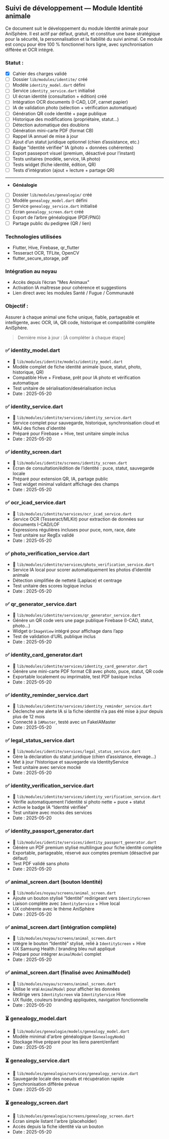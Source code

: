 ## Suivi de développement — Module Identité animale

Ce document suit le développement du module Identité animale pour AniSphère. Il est actif par défaut, gratuit, et constitue une base stratégique pour la sécurité, la personnalisation et la fiabilité du suivi animal. Ce module est conçu pour être 100 % fonctionnel hors ligne, avec synchronisation différée et OCR intégré.

### Statut : 
- [x] Cahier des charges validé
- [ ] Dossier `lib/modules/identite/` créé
- [ ] Modèle `identity_model.dart` défini
- [ ] Service `identity_service.dart` initialisé
- [ ] UI écran identité (consultation + édition) créé
- [ ] Intégration OCR documents (I-CAD, LOF, carnet papier)
- [ ] IA de validation photo (sélection + vérification automatique)
- [ ] Génération QR code identité + page publique
- [ ] Historique des modifications (propriétaire, statut…)
- [ ] Détection automatique des doublons
- [ ] Génération mini-carte PDF (format CB)
- [ ] Rappel IA annuel de mise à jour
- [ ] Ajout d’un statut juridique optionnel (chien d’assistance, etc.)
- [ ] Badge "Identité vérifiée" IA (photo + données cohérentes)
- [ ] Export passeport visuel (premium, désactivé pour l’instant)
- [ ] Tests unitaires (modèle, service, IA photo)
- [ ] Tests widget (fiche identité, édition, QR)
- [ ] Tests d’intégration (ajout + lecture + partage QR)
- - -
- **Généalogie**
- [ ] Dossier `lib/modules/genealogie/` créé
- [ ] Modèle `genealogy_model.dart` défini
- [ ] Service `genealogy_service.dart` initialisé
- [ ] Écran `genealogy_screen.dart` créé
- [ ] Export de l’arbre généalogique (PDF/PNG)
- [ ] Partage public du pedigree (QR / lien)

### Technologies utilisées
- Flutter, Hive, Firebase, qr_flutter
- Tesseract OCR, TFLite, OpenCV
- flutter_secure_storage, pdf

### Intégration au noyau
- Accès depuis l’écran "Mes Animaux"
- Activation IA maîtresse pour cohérence et suggestions
- Lien direct avec les modules Santé / Fugue / Communauté

### Objectif :
Assurer à chaque animal une fiche unique, fiable, partageable et intelligente, avec OCR, IA, QR code, historique et compatibilité complète AniSphère.

> Dernière mise à jour : [À compléter à chaque étape]
### ✅ identity_model.dart
- 📁 `lib/modules/identite/models/identity_model.dart`
- Modèle complet de fiche identité animale (puce, statut, photo, historique, QR)
- Compatible Hive + Firebase, prêt pour IA photo et vérification automatique
- Test unitaire de sérialisation/desérialisation inclus
- Date : 2025-05-20

### ✅ identity_service.dart
- 📁 `lib/modules/identite/services/identity_service.dart`
- Service complet pour sauvegarde, historique, synchronisation cloud et MAJ des fiches d'identité
- Préparé pour Firebase + Hive, test unitaire simple inclus
- Date : 2025-05-20

### ✅ identity_screen.dart
- 📁 `lib/modules/identite/screens/identity_screen.dart`
- Écran de consultation/édition de l’identité : puce, statut, sauvegarde locale
- Préparé pour extension QR, IA, partage public
- Test widget minimal validant affichage des champs
- Date : 2025-05-20

### ✅ ocr_icad_service.dart
- 📁 `lib/modules/identite/services/ocr_icad_service.dart`
- Service OCR (Tesseract/MLKit) pour extraction de données sur documents I-CAD/LOF
- Expressions régulières incluses pour puce, nom, race, date
- Test unitaire sur RegEx validé
- Date : 2025-05-20

### ✅ photo_verification_service.dart
- 📁 `lib/modules/identite/services/photo_verification_service.dart`
- Service IA local pour scorer automatiquement les photos d’identité animale
- Détection simplifiée de netteté (Laplace) et centrage
- Test unitaire des scores logique inclus
- Date : 2025-05-20

### ✅ qr_generator_service.dart
- 📁 `lib/modules/identite/services/qr_generator_service.dart`
- Génère un QR code vers une page publique Firebase (I-CAD, statut, photo…)
- Widget `QrImageView` intégré pour affichage dans l’app
- Test de validation d’URL publique inclus
- Date : 2025-05-20

### ✅ identity_card_generator.dart
- 📁 `lib/modules/identite/services/identity_card_generator.dart`
- Génère une mini-carte PDF format CB avec photo, puce, statut, QR code
- Exportable localement ou imprimable, test PDF basique inclus
- Date : 2025-05-20

### ✅ identity_reminder_service.dart
- 📁 `lib/modules/identite/services/identity_reminder_service.dart`
- Déclenche une alerte IA si la fiche identité n’a pas été mise à jour depuis plus de 12 mois
- Connecté à `IAMaster`, testé avec un FakeIAMaster
- Date : 2025-05-20

### ✅ legal_status_service.dart
- 📁 `lib/modules/identite/services/legal_status_service.dart`
- Gère la déclaration du statut juridique (chien d’assistance, élevage…)
- Met à jour l’historique et sauvegarde via IdentityService
- Test unitaire avec service mocké
- Date : 2025-05-20

### ✅ identity_verification_service.dart
- 📁 `lib/modules/identite/services/identity_verification_service.dart`
- Vérifie automatiquement l’identité si photo nette + puce + statut
- Active le badge IA “Identité vérifiée”
- Test unitaire avec mocks des services
- Date : 2025-05-20

### ✅ identity_passport_generator.dart
- 📁 `lib/modules/identite/services/identity_passport_generator.dart`
- Génère un PDF premium stylisé multilingue pour fiche identité complète
- Exportable, partageable, réservé aux comptes premium (désactivé par défaut)
- Test PDF validé sans photo
- Date : 2025-05-20

### ✅ animal_screen.dart (bouton Identité)
- 📁 `lib/modules/noyau/screens/animal_screen.dart`
- Ajoute un bouton stylisé “Identité” redirigeant vers `IdentityScreen`
- Liaison complète avec `IdentityService` + Hive local
- UX cohérente avec le thème AniSphère
- Date : 2025-05-20

### ✅ animal_screen.dart (intégration complète)
- 📁 `lib/modules/noyau/screens/animal_screen.dart`
- Intègre le bouton “Identité” stylisé, relié à `IdentityScreen` + Hive
- UX Samsung Health / branding bleu nuit appliqué
- Préparé pour intégrer `AnimalModel` complet
- Date : 2025-05-20

### ✅ animal_screen.dart (finalisé avec AnimalModel)
- 📁 `lib/modules/noyau/screens/animal_screen.dart`
- Utilise le vrai `AnimalModel` pour afficher les données
- Redirige vers `IdentityScreen` via `IdentityService` Hive
- UX fluide, couleurs branding appliquées, navigation fonctionnelle
- Date : 2025-05-20

### ⏳ genealogy_model.dart
- 📁 `lib/modules/genealogie/models/genealogy_model.dart`
- Modèle minimal d'arbre généalogique (`GenealogyNode`)
- Stockage Hive préparé pour les liens parent/enfant
- Date : 2025-05-20

### ⏳ genealogy_service.dart
- 📁 `lib/modules/genealogie/services/genealogy_service.dart`
- Sauvegarde locale des noeuds et récupération rapide
- Synchronisation différée prévue
- Date : 2025-05-20

### ⏳ genealogy_screen.dart
- 📁 `lib/modules/genealogie/screens/genealogy_screen.dart`
- Écran simple listant l'arbre (placeholder)
- Accès depuis la fiche identité via un bouton
- Date : 2025-05-20

